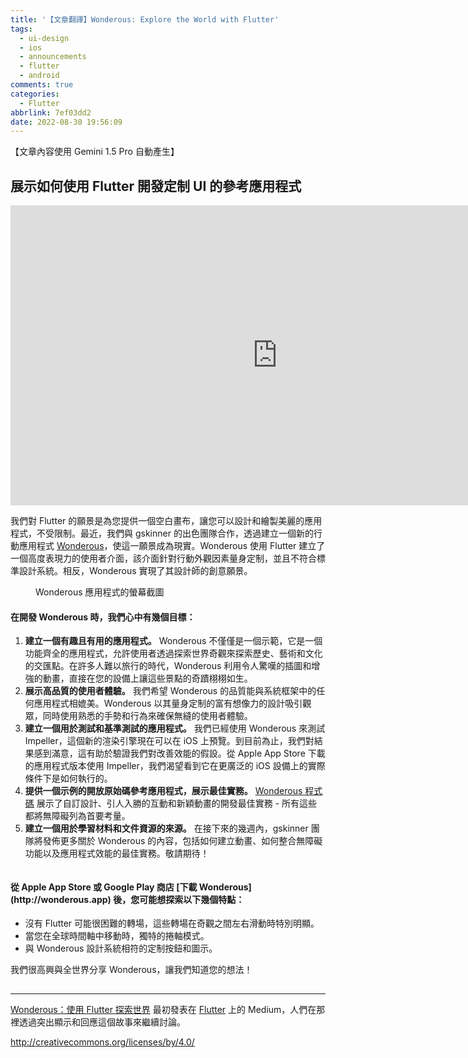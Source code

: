 ```yaml
---
title: '【文章翻譯】Wonderous: Explore the World with Flutter'
tags:
  - ui-design
  - ios
  - announcements
  - flutter
  - android
comments: true
categories:
  - Flutter
abbrlink: 7ef03dd2
date: 2022-08-30 19:56:09
---
```


【文章內容使用 Gemini 1.5 Pro 自動產生】

## 展示如何使用 Flutter 開發定制 UI 的參考應用程式

<iframe src="https://cdn.embedly.com/widgets/media.html?src=https%3A%2F%2Fwww.youtube.com%2Fembed%2F6Hb3QiH_yps%3Ffeature%3Doembed&amp;display_name=YouTube&amp;url=https%3A%2F%2Fwww.youtube.com%2Fwatch%3Fv%3D6Hb3QiH_yps&amp;image=https%3A%2F%2Fi.ytimg.com%2Fvi%2F6Hb3QiH_yps%2Fhqdefault.jpg&amp;key=a19fcc184b9711e1b4764040d3dc5c07&amp;type=text%2Fhtml&amp;schema=youtube" width="854" height="480" frameborder="0" scrolling="no"><a href="https://medium.com/media/f4ed0a69aa842feea138cbfd18abfc06/href">https://medium.com/media/f4ed0a69aa842feea138cbfd18abfc06/href</a></iframe>

我們對 Flutter 的願景是為您提供一個空白畫布，讓您可以設計和繪製美麗的應用程式，不受限制。最近，我們與 gskinner 的出色團隊合作，透過建立一個新的行動應用程式 [Wonderous](http://wonderous.app)，使這一願景成為現實。Wonderous 使用 Flutter 建立了一個高度表現力的使用者介面，該介面針對行動外觀因素量身定制，並且不符合標準設計系統。相反，Wonderous 實現了其設計師的創意願景。

<figure>
<img alt="" src="https://cdn-images-1.medium.com/max/1024/1*Tb-JXZnxo2pu232C4c2KqQ.png" />
<figcaption>Wonderous 應用程式的螢幕截圖</figcaption>
</figure>

<h4>在開發 Wonderous 時，我們心中有幾個目標：</h4>

1. **建立一個有趣且有用的應用程式。** Wonderous 不僅僅是一個示範，它是一個功能齊全的應用程式，允許使用者透過探索世界奇觀來探索歷史、藝術和文化的交匯點。在許多人難以旅行的時代，Wonderous 利用令人驚嘆的插圖和增強的動畫，直接在您的設備上讓這些景點的奇蹟栩栩如生。
2. **展示高品質的使用者體驗。** 我們希望 Wonderous 的品質能與系統框架中的任何應用程式相媲美。Wonderous 以其量身定制的富有想像力的設計吸引觀眾，同時使用熟悉的手勢和行為來確保無縫的使用者體驗。
3. **建立一個用於測試和基準測試的應用程式。** 我們已經使用 Wonderous 來測試 Impeller，這個新的渲染引擎現在可以在 iOS 上預覽。到目前為止，我們對結果感到滿意，這有助於驗證我們對改善效能的假設。從 Apple App Store 下載的應用程式版本使用 Impeller，我們渴望看到它在更廣泛的 iOS 設備上的實際條件下是如何執行的。
4. **提供一個示例的開放原始碼參考應用程式，展示最佳實務。** [Wonderous 程式碼](https://github.com/gskinnerTeam/flutter-wonderous-app) 展示了自訂設計、引人入勝的互動和新穎動畫的開發最佳實務 - 所有這些都將無障礙列為首要考量。
5. **建立一個用於學習材料和文件資源的來源。** 在接下來的幾週內，gskinner 團隊將發佈更多關於 Wonderous 的內容，包括如何建立動畫、如何整合無障礙功能以及應用程式效能的最佳實務。敬請期待！

<figure>
<img alt="" src="https://cdn-images-1.medium.com/max/1024/1*UhID-wmcu6aSotxCJjGVtQ.png" />
</figure>

<h4>從 Apple App Store 或 Google Play 商店 [下載 Wonderous](http://wonderous.app) 後，您可能想探索以下幾個特點：</h4>

* 沒有 Flutter 可能很困難的轉場，這些轉場在奇觀之間左右滑動時特別明顯。
* 當您在全球時間軸中移動時，獨特的捲軸模式。
* 與 Wonderous 設計系統相符的定制按鈕和圖示。

我們很高興與全世界分享 Wonderous，讓我們知道您的想法！

<img src="https://medium.com/_/stat?event=post.clientViewed&referrerSource=full_rss&postId=f43cce052e1" width="1" height="1" alt=""><hr><p><a href="https://medium.com/flutter/wonderous-explore-the-world-with-flutter-f43cce052e1">Wonderous：使用 Flutter 探索世界</a> 最初發表在 <a href="https://medium.com/flutter">Flutter</a> 上的 Medium，人們在那裡透過突出顯示和回應這個故事來繼續討論。</p>


http://creativecommons.org/licenses/by/4.0/